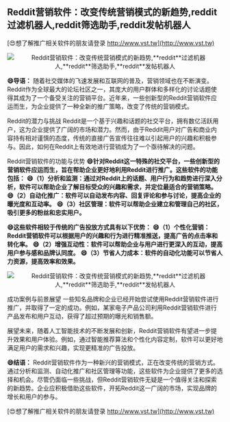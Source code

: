 ## **Reddit营销软件：改变传统营销模式的新趋势,**reddit**过滤机器人,**reddit**筛选助手,**reddit**发帖机器人**

[😍想了解推广相关软件的朋友请登录 http://www.vst.tw](http://www.vst.tw)

 <center><img src="https://vst.tw/MP4/tuiguang/png/3.png" alt="Reddit营销软件：改变传统营销模式的新趋势,**reddit**过滤机器人,**reddit**筛选助手,**reddit**发帖机器人"></center>

**😄导语：**
随着社交媒体的飞速发展和互联网的普及，营销领域也在不断演变。Reddit作为全球最大的论坛社区之一，其庞大的用户群体和多样化的讨论话题使得其成为了一个备受关注的营销平台。近年来，一些创新型的Reddit营销软件应运而生，为企业提供了一种全新的推广策略，改变了传统的营销模式。

Reddit的潜力与挑战
Reddit是一个基于兴趣和话题的社交平台，拥有数亿活跃用户，这为企业提供了广阔的市场和潜力。然而，由于Reddit用户对广告和商业内容持有相对谨慎的态度，传统的直接广告宣传往往难以引起用户的兴趣和积极参与。因此，如何在Reddit上有效地进行营销成为了一个亟待解决的问题。

Reddit营销软件的功能与优势
**😄针对Reddit这一特殊的社交平台，一些创新型的营销软件应运而生，旨在帮助企业更好地利用Reddit进行推广。这些软件的功能包括：**
**😄（1）分析和监测：通过对Reddit上的话题、用户行为和趋势进行深入分析，软件可以帮助企业了解目标受众的兴趣和需求，并定位最适合的营销策略。**
**😄（2）自动化推广：软件可以自动发布内容、回复评论和参与讨论，提高企业的曝光度和互动率。**
**😄（3）社区管理：软件可以帮助企业建立和管理自己的社区，吸引更多的粉丝和忠实用户。**

**😄这些软件相较于传统的广告投放方式具有以下优势：**
**😄（1）个性化营销：Reddit营销软件可以根据用户的兴趣和行为进行精准推送，提高广告的点击率和转化率。**
**😄（2）增强互动性：软件可以帮助企业与用户进行更深入的互动，提高用户参与感和品牌认同度。**
**😄（3）节省人力成本：软件的自动化功能可以节省人力资源，提高效率和效果。**

 <center><img src="https://vst.tw/MP4/tuiguang/png/3.png" alt="Reddit营销软件：改变传统营销模式的新趋势,**reddit**过滤机器人,**reddit**筛选助手,**reddit**发帖机器人"></center>

成功案例与前景展望 一些知名品牌和企业已经开始尝试使用Reddit营销软件进行推广，并取得了一定的成功。例如，某家电子产品公司利用Reddit营销软件进行产品发布和用户互动，获得了超过预期的曝光和销售额。

展望未来，随着人工智能技术的不断发展和创新，Reddit营销软件有望进一步提升效果和用户体验。例如，通过智能推荐算法和个性化内容定制，软件可以更好地满足用户的需求和兴趣，实现更精准的广告投放。

**😄结语：**
Reddit营销软件作为一种新兴的营销模式，正在改变传统的营销方式。通过分析和监测、自动化推广和社区管理等功能，这些软件为企业提供了更多的选择和机会。尽管仍面临一些挑战，但Reddit营销软件无疑是一个值得关注和探索的新趋势。企业应积极借助这些软件，开拓Reddit这一广阔的市场，实现品牌的增长和用户的参与。

[😍想了解推广相关软件的朋友请登录 http://www.vst.tw](http://www.vst.tw)



